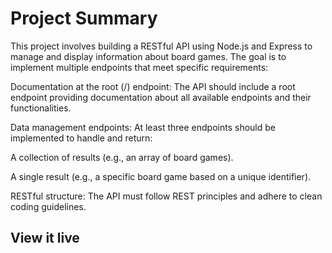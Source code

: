 # Project Summary

This project involves building a RESTful API using Node.js and Express to manage and display information about board games. The goal is to implement multiple endpoints that meet specific requirements:

Documentation at the root (/) endpoint: The API should include a root endpoint providing documentation about all available endpoints and their functionalities.

Data management endpoints: At least three endpoints should be implemented to handle and return:

A collection of results (e.g., an array of board games).

A single result (e.g., a specific board game based on a unique identifier).

RESTful structure: The API must follow REST principles and adhere to clean coding guidelines.

## View it live


